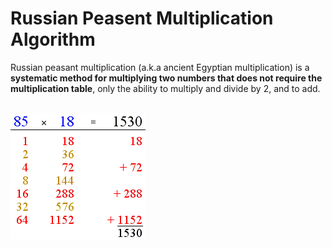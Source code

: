 # Russian Peasent Multiplication Algorithm

Russian peasant multiplication (a.k.a ancient Egyptian multiplication) is a **systematic method for multiplying two numbers that does not require the multiplication table**, only the ability to multiply and divide by 2, and to add.

<br>

<img src="image.png">